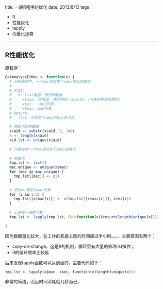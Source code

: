 title: 一段R程序的优化
date: 2013/8/13
tags : 
- R
- 性能优化
- tapply
- 向量化运算

---

## R性能优化

原程序：

```r
CaiAnalyseEiMac <- function(x) {
  # 分析应用中，一个mac对应多个imei地址的情况
  #
  # Args:
  #   x: list类型，待分析数据
  #     x$aid: 应用ID，格式例如：aid=23。（下面的格式也类同）
  #     x$ei:  imei列表
  #     x$mac: mac列表
  # Return:
  #   list，对应多个imei的mac的占比
  
  # 格式化应用数据
  x$aid <- substr(x$aid, 5, 100)
  n <- length(x$aid)
  aid.lst <- unique(x$aid)
  
  # 计算总体一个mac对应多个imei的情况
  
  # 初始化
  tmp.lst <- list()
  mac.unique <- unique(x$mac)
  for (mac in mac.unique) {
    tmp.lst[[mac]] <- c()
  }
  
  # 把imei都加入mac列表
  for (i in 1:n) {
    tmp.lst[[x$mac[i]]] <- c(tmp.lst[[x$mac[i]]], x$ei[i])
  }
  
  # 汇总唯一值的个数
  tmp.lst <- lapply(tmp.lst, FUN=function(x){return(length(unique(x)))})
  
}
```

因为数据量比较大，在工作的机器上跑的时间超过半小时。。。。主要原因有两个：

* copy-on-change，这是R的机制，循环里有大量的修改list操作；
* R的循环效率比较低

后来发现tapply函数可以达到目的，主要代码如下：

```
tmp.lst <- tapply(x$mac, x$ei, function(x)length(unique(x)))
```

非常的简洁，而且时间消耗就几秒而已。
